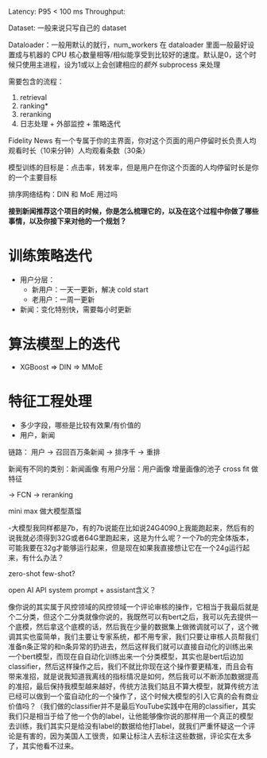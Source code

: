 Latency: P95 < 100 ms
Throughput:


Dataset: 一般来说只写自己的 dataset

Dataloader：一般用默认的就行，num_workers 在 dataloader 里面一般最好设置成与机器的 CPU 核心数量相等/相似能享受到比较好的速度。默认是0，这个时候只使用主进程，设为1或以上会创建相应的*额外* subprocess 来处理

需要包含的流程：
1. retrieval
2. ranking*
3. reranking
4. 日志处理 + 外部监控 + 策略迭代

Fidelity News 有一个专属于你的主界面，你对这个页面的用户停留时长负责人均观看时长（10来分钟）人均观看条数（30条）

模型训练的目标是：点击率，转发率，但是用户在你这个页面的人均停留时长是你的一个主要目标

排序网络结构：DIN 和 MoE 用过吗

**接到新闻推荐这个项目的时候，你是怎么梳理它的，以及在这个过程中你做了哪些事情，以及你接下来对他的一个规划？**

# 训练策略迭代

- 用户分层：
  - 新用户：一天一更新，解决 cold start
  - 老用户：一周一更新
- 新闻：变化特别快，需要每小时更新

# 算法模型上的迭代

- XGBoost => DIN => MMoE

# 特征工程处理

- 多少字段，哪些是比较有效果/有价值的
- 用户，新闻

链路：
用户 -> 召回百万条新闻 -> 排序千 -> 重排

新闻有不同的类别：新闻画像
有用户分层：用户画像
增量画像的池子 cross fit 做特征

-> FCN -> reranking

mini max 做大模型蒸馏

-大模型我同样都是7b，有的7b说能在比如说24G4090上我能跑起来，然后有的说我就必须得到32G或者64G里跑起来，这是为什么呢？一个7b的完全体版本，可能我要在32g才能够运行起来，但是现在如果我直接想让它在一个24g运行起来，有什么办法？

zero-shot few-shot?

open AI API system prompt + assistant含义？

像你说的其实属于风控领域的风控领域一个评论审核的操作，它相当于我最后就是个二分类，但这个二分类就像你说的，我既然可以有bert之后，我可以先去提供一个底模，然后拿这个底模的话，然后我在少量的数据集上做微调就可以了，这个微调其实也蛮简单，我们主要让专家系统，都不用专家，我们只要让审核人员帮我们准备n条正常的和n条异常的扔进去，然后这样我们就可以直接自动化的训练出来一个bert模型，而现在自自动化训练出来一个分类模型，其实也是bert后边加classifier，然后这样操作之后，我们不就比你现在这个操作要更精准，而且会有带来准招，就是说我知道我离线的指标情况是如何，然后我可以不断添加数据提高的准招，最后保持我模型越来越好，传统方法我们姑且不算大模型，就算传统方法已经可以做到一个蛮自动化的一个操作了，这个时候大模型的引入它真的会有商业价值吗？（我们做的classifier并不是最后YouTube实践中在用的classifier，其实我们只是相当于给了他一个伪的label，让他能够像你说的那样用一个真正的模型去训练，我们其实只是给没有label的数据给他打label，就我们严重怀疑这一个评论是有害的，因为美国人工很贵，如果让标注人去标注这些数据，评论实在太多了，其实他看不过来。